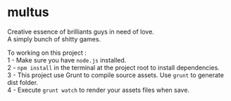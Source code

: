 # multus
Creative essence of brilliants guys in need of love.  
A simply bunch of shitty games.

To working on this project :  
1 - Make sure you have ```node.js``` installed.  
2 - ```npm install``` in the terminal at the project root to install dependencies.  
3 - This project use Grunt to compile source assets. Use ```grunt``` to generate dist folder.  
4 - Execute ```grunt watch``` to render your assets files when save.
